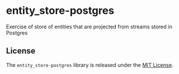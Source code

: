 # entity_store-postgres

Exercise of store of entities that are projected from streams stored in Postgres

## License

The `entity_store-postgres` library is released under the [MIT License](https://github.com/eventide-project/entity-store-postgres/blob/master/MIT-License.txt).
